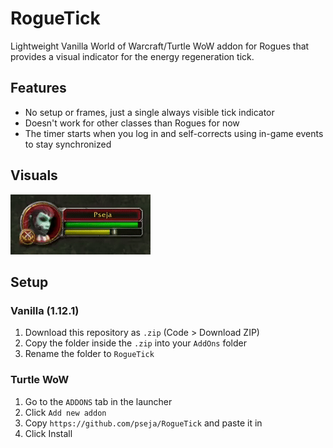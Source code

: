 # RogueTick

Lightweight Vanilla World of Warcraft/Turtle WoW addon for Rogues that provides a visual indicator for the energy regeneration tick.

## Features

- No setup or frames, just a single always visible tick indicator
- Doesn't work for other classes than Rogues for now
- The timer starts when you log in and self-corrects using in-game events to stay synchronized

## Visuals
![gif](imgs/roguetick.gif)

## Setup
### Vanilla (1.12.1)
1. Download this repository as `.zip` (Code > Download ZIP)
2. Copy the folder inside the `.zip` into your `AddOns` folder
3. Rename the folder to `RogueTick`

### Turtle WoW
1. Go to the `ADDONS` tab in the launcher
2. Click `Add new addon`
3. Copy `https://github.com/pseja/RogueTick` and paste it in
4. Click Install
